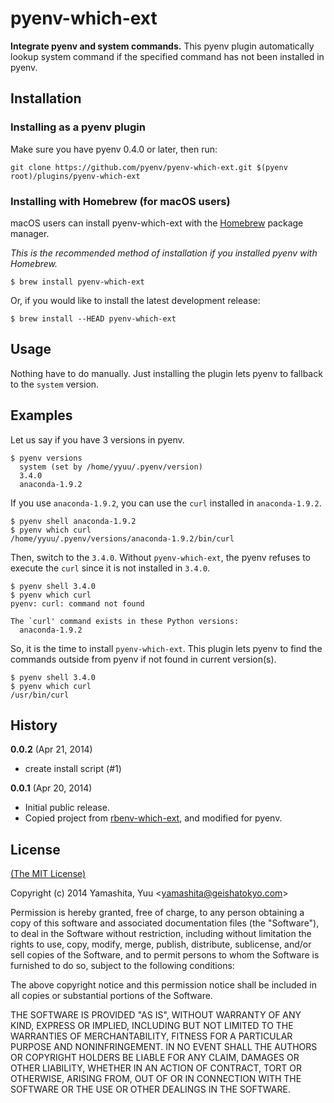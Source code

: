 # pyenv-which-ext

**Integrate pyenv and system commands.** This pyenv plugin automatically
lookup system command if the specified command has not been installed in
pyenv.

## Installation

### Installing as a pyenv plugin

Make sure you have pyenv 0.4.0 or later, then run:

    git clone https://github.com/pyenv/pyenv-which-ext.git $(pyenv root)/plugins/pyenv-which-ext


### Installing with Homebrew (for macOS users)

macOS users can install pyenv-which-ext with the
[Homebrew](http://brew.sh) package manager.

*This is the recommended method of installation if you installed pyenv
 with Homebrew.*

```
$ brew install pyenv-which-ext
```

Or, if you would like to install the latest development release:

```
$ brew install --HEAD pyenv-which-ext
```

## Usage

Nothing have to do manually. Just installing the plugin lets pyenv to fallback to the `system` version.

## Examples

Let us say if you have 3 versions in pyenv.

```
$ pyenv versions
  system (set by /home/yyuu/.pyenv/version)
  3.4.0
  anaconda-1.9.2
```

If you use `anaconda-1.9.2`, you can use the `curl` installed in `anaconda-1.9.2`.

```
$ pyenv shell anaconda-1.9.2
$ pyenv which curl
/home/yyuu/.pyenv/versions/anaconda-1.9.2/bin/curl
```

Then, switch to the `3.4.0`. Without `pyenv-which-ext`, the pyenv refuses to execute the `curl` since it is not installed in `3.4.0`.

```
$ pyenv shell 3.4.0
$ pyenv which curl
pyenv: curl: command not found

The `curl' command exists in these Python versions:
  anaconda-1.9.2

```

So, it is the time to install `pyenv-which-ext`. This plugin lets pyenv to find the commands outside from pyenv if not found in current version(s).

```
$ pyenv shell 3.4.0
$ pyenv which curl
/usr/bin/curl
```

## History

**0.0.2** (Apr 21, 2014)

* create install script (#1)

**0.0.1** (Apr 20, 2014)

* Initial public release.
* Copied project from [rbenv-which-ext](https://github.com/yyuu/rbenv-which-ext), and modified for pyenv.

## License

[(The MIT License)](LICENSE)

Copyright (c) 2014 Yamashita, Yuu <<yamashita@geishatokyo.com>>

Permission is hereby granted, free of charge, to any person obtaining
a copy of this software and associated documentation files (the
"Software"), to deal in the Software without restriction, including
without limitation the rights to use, copy, modify, merge, publish,
distribute, sublicense, and/or sell copies of the Software, and to
permit persons to whom the Software is furnished to do so, subject to
the following conditions:

The above copyright notice and this permission notice shall be
included in all copies or substantial portions of the Software.

THE SOFTWARE IS PROVIDED "AS IS", WITHOUT WARRANTY OF ANY KIND,
EXPRESS OR IMPLIED, INCLUDING BUT NOT LIMITED TO THE WARRANTIES OF
MERCHANTABILITY, FITNESS FOR A PARTICULAR PURPOSE AND
NONINFRINGEMENT. IN NO EVENT SHALL THE AUTHORS OR COPYRIGHT HOLDERS BE
LIABLE FOR ANY CLAIM, DAMAGES OR OTHER LIABILITY, WHETHER IN AN ACTION
OF CONTRACT, TORT OR OTHERWISE, ARISING FROM, OUT OF OR IN CONNECTION
WITH THE SOFTWARE OR THE USE OR OTHER DEALINGS IN THE SOFTWARE.

